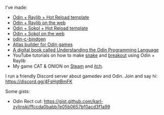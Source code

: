 I've made:

- [Odin + Raylib + Hot Reload template](https://github.com/karl-zylinski/odin-raylib-hot-reload-game-template)
- [Odin + Raylib on the web](https://github.com/karl-zylinski/odin-raylib-web)
- [Odin + Sokol + Hot Reload template](https://github.com/karl-zylinski/odin-sokol-hot-reload-template)
- [Odin + Sokol on the web](https://github.com/karl-zylinski/odin-sokol-web)
- [odin-c-bindgen](https://github.com/karl-zylinski/odin-c-bindgen)
- [Atlas builder for Odin games](https://github.com/karl-zylinski/atlas-builder)
- [A digital book called Understanding the Odin Programming Language](https://odinbook.com/)
- YouTube tutorials on how to make [snake](https://www.youtube.com/watch?v=lfiQNCNUifI) and [breakout](https://www.youtube.com/watch?v=vfgZOEvO0kM) using Odin + Raylib
- My game CAT & ONION on [Steam](https://store.steampowered.com/app/2781210/CAT__ONION/) and [itch](https://zylinski.itch.io/cat-and-onion).

I run a friendly Discord server about gamedev and Odin. Join and say hi: https://discord.gg/4FsHgtBmFK

Some gists:
- Odin Rect cut: https://gist.github.com/karl-zylinski/ffccda0babb7e05b0657bf0acd3f1a99
